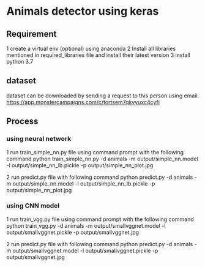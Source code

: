 # Animals detector using keras
## Requirement
1 create a virtual env (optional) using anaconda
2 Install all libraries mentioned in required_libraries file and install their latest version
3 install python 3.7


## dataset
dataset can be downloaded by sending a request to this person using email.
https://app.monstercampaigns.com/c/tortsem7qkvyuxc4cyfi

## Process
### using neural network
1 run train_simple_nn.py file using command prompt with the following command
python train_simple_nn.py -d animals -m output/simple_nn.model -l output/simple_nn_lb.pickle -p output/simple_nn_plot.jpg

2 run predict.py file with following command
python predict.py -d animals -m output/simple_nn.model -l output/simple_nn_lb.pickle -p output/simple_nn_plot.jpg

### using CNN model
1 run train_vgg.py file using command prompt with the following command
python train_vgg.py -d animals -m output/smallvggnet.model -l output/smallvggnet.pickle -p output/smallvggnet.jpg

2 run predict.py file with following command
python predict.py -d animals -m output/smallvggnet.model -l output/smallvggnet.pickle -p output/smallvggnet.jpg
